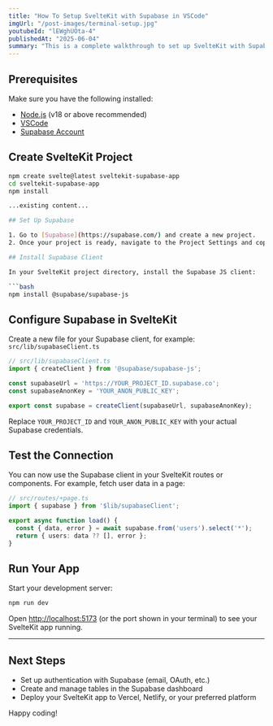 ```yaml
---
title: "How To Setup SvelteKit with Supabase in VSCode"
imgUrl: "/post-images/terminal-setup.jpg"
youtubeId: "lEWghUOta-4"
publishedAt: "2025-06-04"
summary: "This is a complete walkthrough to set up SvelteKit with Supabase in your VSCode environment. Follow along to initialize the project, connect Supabase, and run your app smoothly."
---
```


## Prerequisites

Make sure you have the following installed:

- [Node.js](https://nodejs.org/) (v18 or above recommended)
- [VSCode](https://code.visualstudio.com/)
- [Supabase Account](https://supabase.com/)

## Create SvelteKit Project

```bash
npm create svelte@latest sveltekit-supabase-app
cd sveltekit-supabase-app
npm install

...existing content...

## Set Up Supabase

1. Go to [Supabase](https://supabase.com/) and create a new project.
2. Once your project is ready, navigate to the Project Settings and copy your **Project URL** and **anon public key**.

## Install Supabase Client

In your SvelteKit project directory, install the Supabase JS client:

```bash
npm install @supabase/supabase-js
```

## Configure Supabase in SvelteKit

Create a new file for your Supabase client, for example: `src/lib/supabaseClient.ts`

```typescript
// src/lib/supabaseClient.ts
import { createClient } from '@supabase/supabase-js';

const supabaseUrl = 'https://YOUR_PROJECT_ID.supabase.co';
const supabaseAnonKey = 'YOUR_ANON_PUBLIC_KEY';

export const supabase = createClient(supabaseUrl, supabaseAnonKey);
```

Replace `YOUR_PROJECT_ID` and `YOUR_ANON_PUBLIC_KEY` with your actual Supabase credentials.

## Test the Connection

You can now use the Supabase client in your SvelteKit routes or components. For example, fetch user data in a page:

```typescript
// src/routes/+page.ts
import { supabase } from '$lib/supabaseClient';

export async function load() {
  const { data, error } = await supabase.from('users').select('*');
  return { users: data ?? [], error };
}
```

## Run Your App

Start your development server:

```bash
npm run dev
```

Open [http://localhost:5173](http://localhost:5173) (or the port shown in your terminal) to see your SvelteKit app running.

---

## Next Steps

- Set up authentication with Supabase (email, OAuth, etc.)
- Create and manage tables in the Supabase dashboard
- Deploy your SvelteKit app to Vercel, Netlify, or your preferred platform

Happy coding!